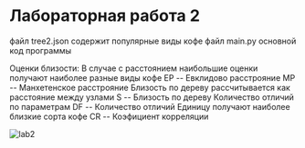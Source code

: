 # Лабораторная работа 2

файл tree2.json содержит популярные виды кофе 
файл main.py основной код программы

Оценки близости:
В случае с расстоянием наибольшие оценки получают наиболее разные виды кофе
ЕР -- Евклидово расстрояние 
МР -- Манхетенское расстрояние
Близость по дереву рассчитывается как расстояние между узлами
S  -- Близость по дереву
Количество отличий по параметрам
DF -- Количество отличий
Единицу получают наиболее близкие сорта кофе
CR -- Коэфициент корреляции


![lab2](https://i.ibb.co/GRj5hS3/Screenshot-1.png)
